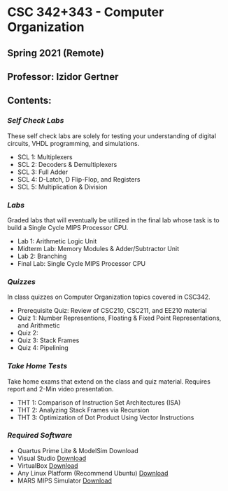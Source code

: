 # CSC 342+343 - Computer Organization 
## Spring 2021 (Remote)
## Professor: Izidor Gertner

## Contents:

### *Self Check Labs* 
These self check labs are solely for testing your understanding of digital circuits, VHDL programming, and simulations.   
- SCL 1: Multiplexers
- SCL 2: Decoders & Demultiplexers
- SCL 3: Full Adder
- SCL 4: D-Latch, D Flip-Flop, and Registers
- SCL 5: Multiplication & Division 

### *Labs*
Graded labs that will eventually be utilized in the final lab whose task is to build a Single Cycle MIPS Processor CPU.
- Lab 1: Arithmetic Logic Unit
- Midterm Lab: Memory Modules & Adder/Subtractor Unit
- Lab 2: Branching
- Final Lab: Single Cycle MIPS Processor CPU 

### *Quizzes*
In class quizzes on Computer Organization topics covered in CSC342.
- Prerequisite Quiz: Review of CSC210, CSC211, and EE210 material 
- Quiz 1: Number Representions, Floating & Fixed Point Representations, and Arithmetic
- Quiz 2: 
- Quiz 3: Stack Frames
- Quiz 4: Pipelining
### *Take Home Tests*
Take home exams that extend on the class and quiz material. Requires report and 2-Min video presentation.
- THT 1: Comparison of Instruction Set Architectures (ISA)
- THT 2: Analyzing Stack Frames via Recursion
- THT 3: Optimization of Dot Product Using Vector Instructions

### *Required Software*
- Quartus Prime Lite & ModelSim Download
- Visual Studio [Download](https://visualstudio.microsoft.com/free-developer-offers/)
- VirtualBox [Download](https://www.virtualbox.org/wiki/Downloads)
- Any Linux Platform (Recommend Ubuntu) [Download](https://ubuntu.com/download/desktop)
- MARS MIPS Simulator [Download](http://courses.missouristate.edu/KenVollmar/MARS/download.htm) 
